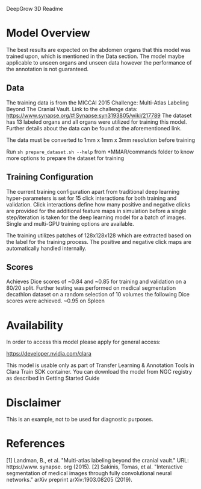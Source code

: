 DeepGrow 3D Readme

# Model Overview
The best results are expected on the abdomen organs that this model was trained upon, which is mentioned in the Data section. The model maybe applicable to unseen organs and unseen data however the performance of the annotation is not guaranteed.

## Data
The training data is from the MICCAI 2015 Challenge: Multi-Atlas Labeling Beyond The Cranial Vault. Link to the challenge data: https://www.synapse.org/#!Synapse:syn3193805/wiki/217789 The dataset has 13 labeled organs and all organs were utilized for training this model. Further details about the data can be found at the aforementioned link.

The data must be converted to 1mm x 1mm x 3mm resolution before training


Run `sh prepare_dataset.sh --help` from *MMAR/commands folder to know more options to prepare the dataset for training

## Training Configuration
The current training configuration apart from traditional deep learning hyper-parameters is set for 15 click interactions for both training and validation. Click interactions define how many positive and negative clicks are provided for the additional feature maps in simulation before a single step/iteration is taken for the deep learning model for a batch of images. Single and multi-GPU training options are available. 

The training utilizes patches of 128x128x128 which are extracted based on the label for the training process. The positive and negative click maps are automatically handled internally.

## Scores
Achieves Dice scores of ~0.84 and ~0.85 for training and validation on a 80/20 split. Further testing was performed on medical segmentation decathlon dataset on a random selection of 10 volumes the following Dice scores were achieved. ~0.95 on Spleen

# Availability
In order to access this model please apply for general access:

https://developer.nvidia.com/clara

This model is usable only as part of Transfer Learning & Annotation Tools in Clara Train SDK container. You can download the model from NGC registry as described in Getting Started Guide

# Disclaimer
This is an example, not to be used for diagnostic purposes.

# References
[1] Landman, B., et al. "Multi-atlas labeling beyond the cranial vault." URL: https://www. synapse. org (2015).
[2] Sakinis, Tomas, et al. "Interactive segmentation of medical images through fully convolutional neural networks." arXiv preprint arXiv:1903.08205 (2019).
